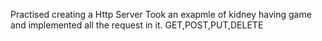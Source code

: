 Practised creating a Http Server
Took an exapmle of kidney having game and implemented all the request in it.
GET,POST,PUT,DELETE
